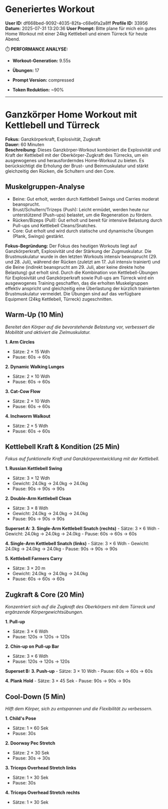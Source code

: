 # Generiertes Workout
**User ID:** df668bed-9092-4035-82fa-c68e6fa2a8ff
**Profile ID:** 33956
**Datum:** 2025-07-31 13:20:36
**User Prompt:** Bitte plane für mich ein gutes Home Workout mit einer 24kg Kettlebell und einem Türreck für heute Abend.


⏱️  **PERFORMANCE ANALYSE:**
- **Workout-Generation:** 9.55s
- **Übungen:** 17
- **Prompt Version:** compressed

- **Token Reduktion:** ~90%

---

# Ganzkörper Home Workout mit Kettlebell und Türreck

**Fokus:** Ganzkörperkraft, Explosivität, Zugkraft  
**Dauer:** 60 Minuten  
**Beschreibung:** Dieses Ganzkörper-Workout kombiniert die Explosivität und Kraft der Kettlebell mit der Oberkörper-Zugkraft des Türrecks, um ein ausgewogenes und herausforderndes Home-Workout zu bieten. Es berücksichtigt die Erholung der Brust- und Beinmuskulatur und stärkt gleichzeitig den Rücken, die Schultern und den Core.

## Muskelgruppen-Analyse
- Beine: Gut erholt, werden durch Kettlebell Swings und Carries moderat beansprucht.
- Brust/Schultern/Trizeps (Push): Leicht ermüdet, werden heute nur unterstützend (Push-ups) belastet, um die Regeneration zu fördern.
- Rücken/Bizeps (Pull): Gut erholt und bereit für intensive Belastung durch Pull-ups und Kettlebell Cleans/Snatches.
- Core: Gut erholt und wird durch statische und dynamische Übungen (Plank, Swings) gestärkt.

**Fokus-Begründung:** Der Fokus des heutigen Workouts liegt auf Ganzkörperkraft, Explosivität und der Stärkung der Zugmuskulatur. Die Brustmuskulatur wurde in den letzten Workouts intensiv beansprucht (29. und 28. Juli), während der Rücken (zuletzt am 17. Juli intensiv trainiert) und die Beine (indirekt beansprucht am 29. Juli, aber keine direkte hohe Belastung) gut erholt sind. Durch die Kombination von Kettlebell-Übungen für Explosivität und Ganzkörperkraft sowie Pull-ups am Türreck wird ein ausgewogenes Training geschaffen, das die erholten Muskelgruppen effektiv anspricht und gleichzeitig eine Überlastung der kürzlich trainierten Brustmuskulatur vermeidet. Die Übungen sind auf das verfügbare Equipment (24kg Kettlebell, Türreck) zugeschnitten.

## Warm-Up (10 Min)
*Bereitet den Körper auf die bevorstehende Belastung vor, verbessert die Mobilität und aktiviert die Zielmuskulatur.*

**1. Arm Circles**
   - Sätze: 2 × 15 Wdh
   - Pause: 60s → 60s

**2. Dynamic Walking Lunges**
   - Sätze: 2 × 10 Wdh
   - Pause: 60s → 60s

**3. Cat-Cow Flow**
   - Sätze: 2 × 10 Wdh
   - Pause: 60s → 60s

**4. Inchworm Walkout**
   - Sätze: 2 × 5 Wdh
   - Pause: 60s → 60s


## Kettlebell Kraft & Kondition (25 Min)
*Fokus auf funktionelle Kraft und Ganzkörperentwicklung mit der Kettlebell.*

**1. Russian Kettlebell Swing**
   - Sätze: 3 × 12 Wdh
   - Gewicht: 24.0kg → 24.0kg → 24.0kg
   - Pause: 90s → 90s → 90s

**2. Double-Arm Kettlebell Clean**
   - Sätze: 3 × 8 Wdh
   - Gewicht: 24.0kg → 24.0kg → 24.0kg
   - Pause: 90s → 90s → 90s

**Superset A:**
  **3. Single-Arm Kettlebell Snatch (rechts)**
     - Sätze: 3 × 6 Wdh
     - Gewicht: 24.0kg → 24.0kg → 24.0kg
     - Pause: 60s → 60s → 60s

  **4. Single-Arm Kettlebell Snatch (links)**
     - Sätze: 3 × 6 Wdh
     - Gewicht: 24.0kg → 24.0kg → 24.0kg
     - Pause: 90s → 90s → 90s

**5. Kettlebell Farmers Carry**
   - Sätze: 3 × 20 m
   - Gewicht: 24.0kg → 24.0kg → 24.0kg
   - Pause: 60s → 60s → 60s


## Zugkraft & Core (20 Min)
*Konzentriert sich auf die Zugkraft des Oberkörpers mit dem Türreck und ergänzende Körpergewichtsübungen.*

**1. Pull-up**
   - Sätze: 3 × 6 Wdh
   - Pause: 120s → 120s → 120s

**2. Chin-up on Pull-up Bar**
   - Sätze: 3 × 6 Wdh
   - Pause: 120s → 120s → 120s

**Superset B:**
  **3. Push-up**
     - Sätze: 3 × 10 Wdh
     - Pause: 60s → 60s → 60s

  **4. Plank Hold**
     - Sätze: 3 × 45 Sek
     - Pause: 90s → 90s → 90s


## Cool-Down (5 Min)
*Hilft dem Körper, sich zu entspannen und die Flexibilität zu verbessern.*

**1. Child's Pose**
   - Sätze: 1 × 60 Sek
   - Pause: 30s

**2. Doorway Pec Stretch**
   - Sätze: 2 × 30 Sek
   - Pause: 30s → 30s

**3. Triceps Overhead Stretch links**
   - Sätze: 1 × 30 Sek
   - Pause: 30s

**4. Triceps Overhead Stretch rechts**
   - Sätze: 1 × 30 Sek



